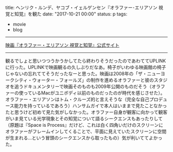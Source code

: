 title: ヘンリク・ルンデ、ヤコブ・イェルゲンセン『オラファー･エリアソン 視覚と知覚』を観た
date: "2017-10-21 00:00"
status: p
tags:
- movie
- blog
---

[映画『オラファー・エリアソン 視覚と知覚』公式サイト](http://www.ficka.jp/olafur/)

---

観るでしょと思いつつうかうかしてたら終わりそうだったのであわててUPLINKに行った。UPLINKで映画観るの久しぶりだなあ。椅子がいわゆる映画館の椅子じゃないの忘れててそうだったなーと思った。映画は2008年の「ザ・ニューヨークシティ・ウォーター・フォールズ」の制作を進めるオラファーと彼のスタジオを追うドキュメンタリーで映画そのものも2009年公開のものだそう（オラファーの使っているMacがユニボディ以前のものだったのが時代を感じさせた）。オラファー・エリアソンはトム・クルーズ的と言えそうな（完全な自己プロデュース能力を持っているであろう）ハンサムガイで本人はいままで見たことなかったと思うけど初めて見た気がしなかった。オラファー自身が観客に向かって観客がいま見ている光学現象とその知覚について語るシークエンスもあったりして（原題は『Space is Process』だけど、これは白く四角いだけのスクリーンにオラファーがフレームインしてくることで、平面に見えていたスクリーンに空間が生まれる…という冒頭のシークエンスから取ったもの）気が利いててよかった。
